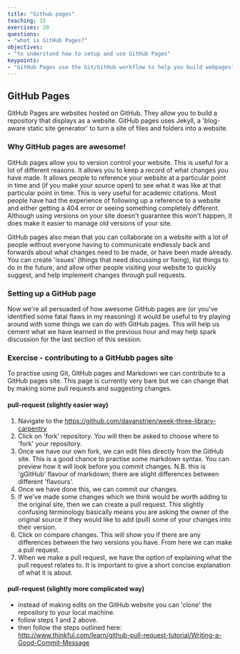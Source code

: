 ```yaml
---
title: "Github pages"
teaching: 15
exercises: 20
questions:
- "what is GitHub Pages?"
objectives:
- "to understand how to setup and use GitHub Pages"
keypoints:
- "GitHub Pages use the Git/GitHub workflow to help you build webpages"
---
```

## GitHub Pages

GitHub Pages are websites hosted on GitHub. They allow you to build a repository that displays as a website. GitHub pages uses Jekyll, a 'blog-aware static site generator' to turn a site of files and folders into a website.

### Why GitHub pages are awesome!

GitHub pages allow you to version control your website. This is useful for a lot of different reasons. It allows you to keep a record of what changes you have made. It allows people to reference your website at a particular point in time and (if you make your source open) to see what it was like at that particular point in time. This is very useful for academic citations. Most people have had the experience of following up a reference to a website and either getting a 404 error or seeing something completely different. Although using versions on your site doesn't guarantee this won't happen, it does make it easier to manage old versions of your site.

GitHub pages also mean that you can collaborate on a website with a lot of people without everyone having to communicate endlessly back and forwards about what changes need to be made, or have been made already. You can create 'issues' (things that need discussing or fixing), list things to do in the future, and allow other people visiting your website to quickly suggest, and help implement changes through pull requests.

### Setting up a GitHub page

Now we're all persuaded of how awesome GitHub pages are (or you've identified some fatal flaws in my reasoning) it would be useful to try playing around with some things we can do with GitHub pages. This will help us cement what we have learned in the previous hour and may help spark discussion for the last section of this session.

### Exercise - contributing to a GitHubb pages site

To practise using Git, GitHub pages and Markdown we can contribute to a GitHub pages site. This page is currently very bare but we can change that by making some pull requests and suggesting changes.

#### pull-request (slightly easier way)
1. Navigate to the https://github.com/davanstrien/week-three-library-carpentry
2. Click on 'fork' repository. You will then be asked to choose where to 'fork' your repository.
3. Once we have our own fork, we can edit files directly from the GitHub site. This is a good chance to practise some markdown syntax. You can preview how it will look before you commit changes. N.B. this is 'gGitHub' flavour of markdown; there are slight differences between different 'flavours'.
4. Once we have done this, we can commit our changes.
5. If we've made some changes which we think would be worth adding to the original site, then we can create a pull request. This slightly confusing terminology basically means you are asking the owner of the original source if they would like to add (pull) some of your changes into their version.
6. Click on compare changes. This will show you if there are any differences between the two versions you have. From here we can make a pull request.
7. When we make a pull request, we have the option of explaining what the pull request relates to. It is important to give a short concise explanation of what it is about.

#### pull-request (slightly more complicated way)
* instead of making edits on the GitHub website you can 'clone' the repository to your local machine.
* follow steps 1 and 2 above.
* then follow the steps outlined here: http://www.thinkful.com/learn/github-pull-request-tutorial/Writing-a-Good-Commit-Message
